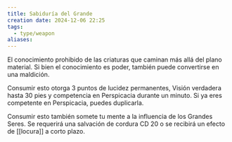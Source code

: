 ```yaml
---
title: Sabiduría del Grande
creation date: 2024-12-06 22:25
tags:
  - type/weapon
aliases:
---
```

El conocimiento prohibido de las criaturas que caminan más allá del plano material. Si bien el conocimiento es poder, también puede convertirse en una maldición.

Consumir esto otorga 3 puntos de lucidez permanentes, Visión verdadera hasta 30 pies y competencia en Perspicacia durante un minuto. Si ya eres competente en Perspicacia, puedes duplicarla.

Consumir esto también somete tu mente a la influencia de los Grandes Seres. Se requerirá una salvación de cordura CD 20 o se recibirá un efecto de [[locura]] a corto plazo.